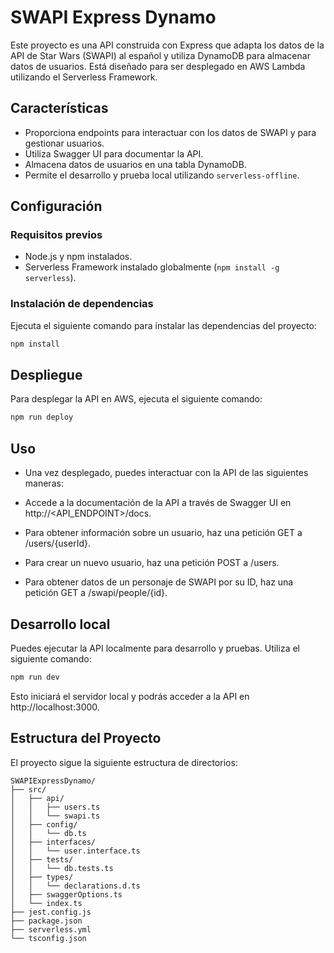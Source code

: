 # SWAPI Express Dynamo

Este proyecto es una API construida con Express que adapta los datos de la API de Star Wars (SWAPI) al español y utiliza DynamoDB para almacenar datos de usuarios. Está diseñado para ser desplegado en AWS Lambda utilizando el Serverless Framework.

## Características

- Proporciona endpoints para interactuar con los datos de SWAPI y para gestionar usuarios.
- Utiliza Swagger UI para documentar la API.
- Almacena datos de usuarios en una tabla DynamoDB.
- Permite el desarrollo y prueba local utilizando `serverless-offline`.

## Configuración

### Requisitos previos

- Node.js y npm instalados.
- Serverless Framework instalado globalmente (`npm install -g serverless`).

### Instalación de dependencias

Ejecuta el siguiente comando para instalar las dependencias del proyecto:

```bash
npm install
```

## Despliegue

Para desplegar la API en AWS, ejecuta el siguiente comando:

```bash
npm run deploy
```

## Uso

  - Una vez desplegado, puedes interactuar con la API de las siguientes maneras:

  - Accede a la documentación de la API a través de Swagger UI en http://<API_ENDPOINT>/docs.
  - Para obtener información sobre un usuario, haz una petición GET a /users/{userId}.
  - Para crear un nuevo usuario, haz una petición POST a /users.
  - Para obtener datos de un personaje de SWAPI por su ID, haz una petición GET a /swapi/people/{id}.

## Desarrollo local
  
  Puedes ejecutar la API localmente para desarrollo y pruebas. Utiliza el siguiente comando:

```bash
npm run dev
```

Esto iniciará el servidor local y podrás acceder a la API en http://localhost:3000.

## Estructura del Proyecto
  
  El proyecto sigue la siguiente estructura de directorios:

```
SWAPIExpressDynamo/
├── src/
│   ├── api/
│   │   ├── users.ts
│   │   └── swapi.ts
│   ├── config/
│   │   └── db.ts
│   ├── interfaces/
│   │   └── user.interface.ts
│   ├── tests/
│   │   └── db.tests.ts
│   ├── types/
│   │   └── declarations.d.ts
│   ├── swaggerOptions.ts
│   └── index.ts
├── jest.config.js
├── package.json
├── serverless.yml
└── tsconfig.json
```